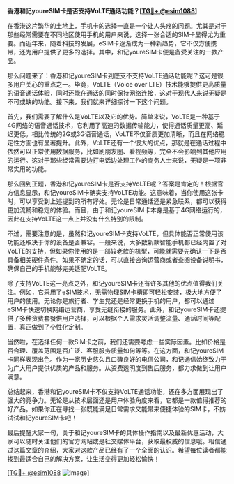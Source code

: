 **香港和记youreSIM卡是否支持VoLTE通话功能？[[TG💪+ @esim1088](https://t.me/s/esim1088)]**

在香港这片繁华的土地上，手机卡的选择一直是一个让人头疼的问题。尤其是对于那些经常需要在不同地区使用手机的用户来说，选择一张合适的SIM卡显得尤为重要。而近年来，随着科技的发展，eSIM卡逐渐成为一种新趋势，它不仅方便携带，还为用户提供了更多的选择。其中，和记youreSIM卡便是备受关注的一款产品。

那么问题来了：香港和记youreSIM卡到底支不支持VoLTE通话功能呢？这可是很多用户关心的重点之一。毕竟，VoLTE（Voice over LTE）技术能够提供更高质量的语音通话体验，同时还能在通话的同时保持网络连接，这对于现代人来说无疑是不可或缺的功能。接下来，我们就来详细探讨一下这个问题。

首先，我们需要了解什么是VoLTE以及它的优势。简单来说，VoLTE是一种基于4G网络的语音通话技术，它利用了高速的数据传输能力，使得通话质量更高、延迟更低。相比传统的2G或3G语音通话，VoLTE不仅音质更加清晰，而且在网络稳定性方面也有显著提升。此外，VoLTE还有一个很大的优点，那就是在通话过程中依然可以正常使用数据服务，比如刷朋友圈、看视频等，完全不会影响到其他应用的运行。这对于那些经常需要边打电话边处理工作的商务人士来说，无疑是一项非常实用的功能。

那么回到正题，香港和记youreSIM卡是否支持VoLTE呢？答案是肯定的！根据官方信息显示，和记youreSIM卡确实支持VoLTE功能。这意味着，当你使用这张卡时，可以享受到上述提到的所有好处。无论是日常通话还是紧急联系，都可以获得更加流畅和稳定的体验。而且，由于和记youreSIM卡本身是基于4G网络运行的，因此在支持VoLTE这一点上并没有什么特别的限制。

不过，需要注意的是，虽然和记youreSIM卡支持VoLTE，但具体能否正常使用该功能还取决于你的设备是否兼容。一般来说，大多数新款智能手机都已经内置了对VoLTE的支持，但如果你使用的是一部较老款的机型，可能就需要先确认一下是否具备相关硬件条件。如果不确定的话，可以直接咨询运营商或者查阅设备说明书，确保自己的手机能够完美适配VoLTE。

除了支持VoLTE这一亮点之外，和记youreSIM卡还有许多其他的优点值得我们关注。例如，它采用了eSIM技术，无需物理SIM卡槽即可轻松安装，极大地方便了用户的使用。无论你是旅行者、学生党还是经常更换手机的用户，都可以通过eSIM卡快速切换网络运营商，享受无缝衔接的服务。此外，和记youreSIM卡还提供了多种资费套餐供用户选择，可以根据个人需求灵活调整流量、通话时间等配置，真正做到了个性化定制。

当然啦，在选择任何一款SIM卡之前，我们还需要考虑一些实际因素。比如价格是否合理、覆盖范围是否广泛、客服服务质量如何等等。在这方面，和记youreSIM卡同样表现出色。作为一家历史悠久且口碑良好的电信公司，和记通信始终致力于为广大用户提供优质的产品和服务。从资费透明度到售后服务，都力求做到让用户满意。

总结起来，香港和记youreSIM卡不仅支持VoLTE通话功能，还在多方面展现出了强大的竞争力。无论是从技术层面还是用户体验角度来看，它都是一款值得推荐的好产品。如果你正在寻找一张既能满足日常需求又能带来便捷体验的SIM卡，不妨试试和记youreSIM卡吧！

最后提醒大家一句，关于和记youreSIM卡的具体操作指南以及最新优惠活动，大家可以随时关注他们的官方网站或是社交媒体平台，获取最权威的信息哦。相信通过这篇文章的介绍，大家对这款产品已经有了一个全面的认识。希望每位读者都能找到最适合自己的解决方案，让生活变得更加轻松愉快！

[[TG💪+ @esim1088](https://t.me/s/esim1088) ![Image](https://i.postimg.cc/4NQfJmqS/Snipaste-2025-05-13-00-14-12.png)]